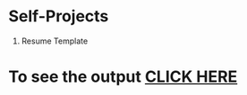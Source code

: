 # Self-Projects

1. Resume Template 

# To see the output [CLICK HERE](https://no91one.github.io/Learning-Front-End-Dev/Resume/Resume.html)
